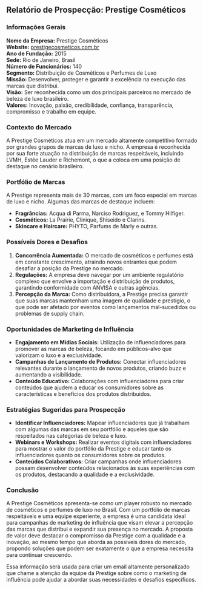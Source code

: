 ## Relatório de Prospecção: Prestige Cosméticos

### Informações Gerais
**Nome da Empresa:** Prestige Cosméticos  
**Website:** [prestigecosmeticos.com.br](http://www.prestigecosmeticos.com.br)  
**Ano de Fundação:** 2015  
**Sede:** Rio de Janeiro, Brasil  
**Número de Funcionários:** 140  
**Segmento:** Distribuição de Cosméticos e Perfumes de Luxo  
**Missão:** Desenvolver, proteger e garantir a excelência na execução das marcas que distribui.  
**Visão:** Ser reconhecida como um dos principais parceiros no mercado de beleza de luxo brasileiro.  
**Valores:** Inovação, paixão, credibilidade, confiança, transparência, compromisso e trabalho em equipe.  

### Contexto do Mercado
A Prestige Cosméticos atua em um mercado altamente competitivo formado por grandes grupos de marcas de luxo e nicho. A empresa é reconhecida por sua forte atuação na distribuição de marcas respeitáveis, incluindo LVMH, Estée Lauder e Richemont, o que a coloca em uma posição de destaque no cenário brasileiro.

### Portfólio de Marcas
A Prestige representa mais de 30 marcas, com um foco especial em marcas de luxo e nicho. Algumas das marcas de destaque incluem:
- **Fragrâncias:** Acqua di Parma, Narciso Rodriguez, e Tommy Hilfiger.
- **Cosméticos:** La Prairie, Clinique, Shiseido e Clarins.
- **Skincare e Haircare:** PHYTO, Parfums de Marly e outras.

### Possíveis Dores e Desafios
1. **Concorrência Aumentada:** O mercado de cosméticos e perfumes está em constante crescimento, atraindo novos entrantes que podem desafiar a posição da Prestige no mercado.
2. **Regulações:** A empresa deve navegar por um ambiente regulatório complexo que envolve a importação e distribuição de produtos, garantindo conformidade com ANVISA e outras agências.
3. **Percepção da Marca:** Como distribuidora, a Prestige precisa garantir que suas marcas mantenham uma imagem de qualidade e prestígio, o que pode ser afetado por eventos como lançamentos mal-sucedidos ou problemas de supply chain.

### Oportunidades de Marketing de Influência
- **Engajamento em Mídias Sociais:** Utilização de influenciadores para promover as marcas de beleza, focando em públicos-alvo que valorizam o luxo e a exclusividade.
- **Campanhas de Lançamento de Produtos:** Conectar influenciadores relevantes durante o lançamento de novos produtos, criando buzz e aumentando a visibilidade.
- **Conteúdo Educativo:** Colaborações com influenciadores para criar conteúdos que ajudem a educar os consumidores sobre as características e benefícios dos produtos distribuidos.

### Estratégias Sugeridas para Prospecção
- **Identificar Influenciadores:** Mapear influenciadores que já trabalham com algumas das marcas em seu portfólio e aqueles que são respeitados nas categorias de beleza e luxo.
- **Webinars e Workshops:** Realizar eventos digitais com influenciadores para mostrar o valor do portfólio da Prestige e educar tanto os influenciadores quanto os consumidores sobre os produtos.
- **Conteúdos Colaborativos:** Criar campanhas onde influenciadores possam desenvolver conteúdos relacionados às suas experiências com os produtos, destacando a qualidade e a exclusividade.
  
### Conclusão
A Prestige Cosméticos apresenta-se como um player robusto no mercado de cosméticos e perfumes de luxo no Brasil. Com um portfólio de marcas respeitáveis e uma equipe experiente, a empresa é uma candidata ideal para campanhas de marketing de influência que visam elevar a percepção das marcas que distribui e expandir sua presença no mercado. A proposta de valor deve destacar o compromisso da Prestige com a qualidade e a inovação, ao mesmo tempo que aborda as possíveis dores do mercado, propondo soluções que podem ser exatamente o que a empresa necessita para continuar crescendo. 

Essa informação será usada para criar um email altamente personalizado que chame a atenção da equipe da Prestige sobre como o marketing de influência pode ajudar a abordar suas necessidades e desafios específicos.